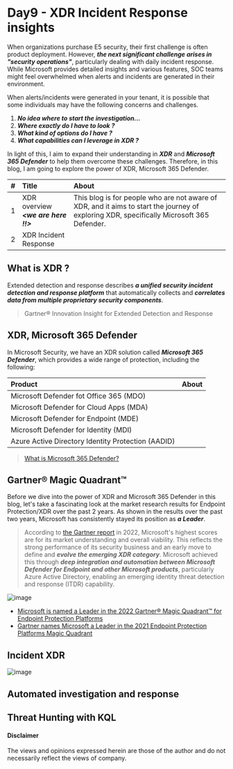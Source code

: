 # Day9 - XDR Incident Response insights
When organizations purchase E5 security, their first challenge is often product deployment. However, ***the next significant challenge arises in "security operations"***, particularly dealing with daily incident response. While Microsoft provides detailed insights and various features, SOC teams might feel overwhelmed when alerts and incidents are generated in their environment. 

When alerts/incidents were generated in your tenant, it is possible that some individuals may have the following concerns and challenges.

1. ***No idea where to start the investigation...***
2. ***Where exactly do I have to look ?***
3. ***What kind of options do I have ?***
4. ***What capabilities can I leverage in XDR ?***


In light of this, I aim to expand their understanding in ***XDR*** and ***Microsoft 365 Defender*** to help them overcome these challenges.
Therefore, in this blog, I am going to explore the power of XDR, Microsoft 365 Defender.

| #    | Title | About | 
|:-----|:----- |:------|
|1     | XDR overview <br> ***<we are here !!>*** | This blog is for people who are not aware of XDR, and it aims to start the journey of exploring XDR, specifically Microsoft 365 Defender. |
|2     | XDR Incident Response | |


## What is XDR ?
Extended detection and response describes ***a unified security incident detection and response platform*** that automatically collects and ***correlates data from multiple proprietary security components***. 
> Gartner® Innovation Insight for Extended Detection and Response

## XDR, Microsoft 365 Defender
In Microsoft Security, we have an XDR solution called ***Microsoft 365 Defender***, which provides a wide range of protection, including the following:

| Product | About   |
|:--------|:--------|
| Microsoft Defender fot Office 365 (MDO) | | 
| Microsoft Defender for Cloud Apps (MDA) | |
| Microsoft Defender for Endpoint (MDE)   | |
| Microsoft Defender for Identity (MDI)   | |
| Azure Active Directory Identity Protection (AADID) | |

> [What is Microsoft 365 Defender?](https://learn.microsoft.com/en-us/microsoft-365/security/defender/microsoft-365-defender?view=o365-worldwide)

## Gartner® Magic Quadrant™
Before we dive into the power of XDR and Microsoft 365 Defender in this blog, let's take a fascinating look at the market research results for Endpoint Protection/XDR over the past 2 years. 
As shown in the results over the past two years, Microsoft has consistently stayed its position as ***a Leader***. 

> According to [the Gartner report](https://www.gartner.com/doc/reprints?id=1-2AJ91JO6&ct=220707&st=sb) in 2022, Microsoft's highest scores are for its market understanding and overall viability. This reflects the strong performance of its security business and an early move to define and ***evolve the emerging XDR category***. Microsoft achieved this through ***deep integration and automation between Microsoft Defender for Endpoint and other Microsoft products***, particularly Azure Active Directory, enabling an emerging identity threat detection and response (ITDR) capability.

![image](https://github.com/LearningKijo/SecurityResearcher-Note/assets/120234772/b4039697-5aec-4d5d-a710-a7fa5310ada6)

- [Microsoft is named a Leader in the 2022 Gartner® Magic Quadrant™ for Endpoint Protection Platforms](https://www.microsoft.com/en-us/security/blog/2023/03/02/microsoft-is-named-a-leader-in-the-2022-gartner-magic-quadrant-for-endpoint-protection-platforms/)
- [Gartner names Microsoft a Leader in the 2021 Endpoint Protection Platforms Magic Quadrant](https://www.microsoft.com/en-us/security/blog/2021/05/11/gartner-names-microsoft-a-leader-in-the-2021-endpoint-protection-platforms-magic-quadrant/)


## Incident XDR

![image](https://github.com/LearningKijo/SecurityResearcher-Note/assets/120234772/23388f31-bcd3-443a-a6f0-290d89248bc3)

## Automated investigation and response

## Threat Hunting with KQL


#### Disclaimer
The views and opinions expressed herein are those of the author and do not necessarily reflect the views of company.
